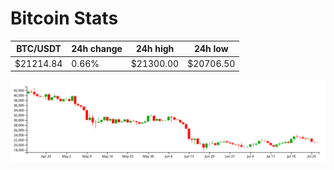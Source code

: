 # Bitcoin Stats

BTC/USDT|24h change|24h high|24h low|
|---|---|---|---|
|$21214.84|0.66%|$21300.00|$20706.50|

<img src="./chart.svg">
